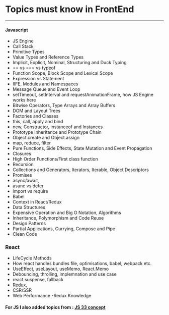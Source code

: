 # Topics must know in FrontEnd

---

#### Javascript

- JS Engine
- Call Stack
- Primitive Types
- Value Types and Reference Types
- Implicit, Explicit, Nominal, Structuring and Duck Typing
- == vs === vs typeof
- Function Scope, Block Scope and Lexical Scope
- Expression vs Statement
- IIFE, Modules and Namespaces
- Message Queue and Event Loop
- setTimeout, setInterval and requestAnimationFrame, how JS Engine works here
- Bitwise Operators, Type Arrays and Array Buffers
- DOM and Layout Trees
- Factories and Classes
- this, call, apply and bind
- new, Constructor, instanceof and Instances
- Prototype Inheritance and Prototype Chain
- Object.create and Object.assign
- map, reduce, filter
- Pure Functions, Side Effects, State Mutation and Event Propagation
- Closures
- High Order Functions/First class function
- Recursion
- Collections and Generators, Iterators, Iterable, Object Descriptors
- Promises
- async/await,
- asunc vs defer
- import vs require
- Babel
- Context in React/Redux
- Data Structures
- Expensive Operation and Big O Notation, Algorithms
- Inheritance, Polymorphism and Code Reuse
- Design Patterns
- Partial Applications, Currying, Compose and Pipe
- Clean Code

### React

- LifeCycle Methods
- How react handles bundles file, optimisations, babel, webpack etc.
- UseEffect, useLayout, useMemo, React.Memo
- Debouncing, throlling, implemnation and use case
- react suspense, fallback
- Redux,
- CSR/SSR
- Web Performance
  -Redux Knowledge

#### For JS I also added topics from : [JS 33 concept](https://github.com/leonardomso/33-js-concepts)
